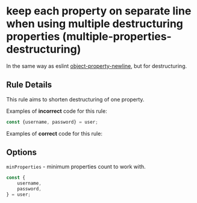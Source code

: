 # keep each property on separate line when using multiple destructuring properties (multiple-properties-destructuring)

In the same way as eslint [object-property-newline](https://eslint.org/docs/rules/object-property-newline), but for destructuring.

## Rule Details

This rule aims to shorten destructuring of one property.

Examples of **incorrect** code for this rule:

```js
const {username, password} = user;
```

Examples of **correct** code for this rule:

## Options

`minProperties` - minimum properties count to work with.

```js
const {
    username,
    password,
} = user;
```
